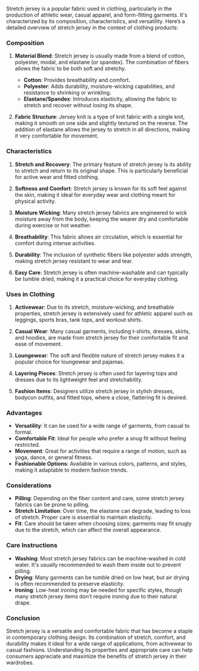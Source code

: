 Stretch jersey is a popular fabric used in clothing, particularly in the production of athletic wear, casual apparel, and form-fitting garments. It's characterized by its composition, characteristics, and versatility. Here’s a detailed overview of stretch jersey in the context of clothing products:

### Composition
1. **Material Blend**: Stretch jersey is usually made from a blend of cotton, polyester, modal, and elastane (or spandex). The combination of fibers allows the fabric to be both soft and stretchy.
   - **Cotton**: Provides breathability and comfort.
   - **Polyester**: Adds durability, moisture-wicking capabilities, and resistance to shrinking or wrinkling.
   - **Elastane/Spandex**: Introduces elasticity, allowing the fabric to stretch and recover without losing its shape.

2. **Fabric Structure**: Jersey knit is a type of knit fabric with a single knit, making it smooth on one side and slightly textured on the reverse. The addition of elastane allows the jersey to stretch in all directions, making it very comfortable for movement.

### Characteristics
1. **Stretch and Recovery**: The primary feature of stretch jersey is its ability to stretch and return to its original shape. This is particularly beneficial for active wear and fitted clothing.
   
2. **Softness and Comfort**: Stretch jersey is known for its soft feel against the skin, making it ideal for everyday wear and clothing meant for physical activity.

3. **Moisture Wicking**: Many stretch jersey fabrics are engineered to wick moisture away from the body, keeping the wearer dry and comfortable during exercise or hot weather.

4. **Breathability**: This fabric allows air circulation, which is essential for comfort during intense activities.

5. **Durability**: The inclusion of synthetic fibers like polyester adds strength, making stretch jersey resistant to wear and tear.

6. **Easy Care**: Stretch jersey is often machine-washable and can typically be tumble dried, making it a practical choice for everyday clothing.

### Uses in Clothing
1. **Activewear**: Due to its stretch, moisture-wicking, and breathable properties, stretch jersey is extensively used for athletic apparel such as leggings, sports bras, tank tops, and workout shirts.

2. **Casual Wear**: Many casual garments, including t-shirts, dresses, skirts, and hoodies, are made from stretch jersey for their comfortable fit and ease of movement.

3. **Loungewear**: The soft and flexible nature of stretch jersey makes it a popular choice for loungewear and pajamas.

4. **Layering Pieces**: Stretch jersey is often used for layering tops and dresses due to its lightweight feel and stretchability.

5. **Fashion Items**: Designers utilize stretch jersey in stylish dresses, bodycon outfits, and fitted tops, where a close, flattering fit is desired.

### Advantages
- **Versatility**: It can be used for a wide range of garments, from casual to formal.
- **Comfortable Fit**: Ideal for people who prefer a snug fit without feeling restricted.
- **Movement**: Great for activities that require a range of motion, such as yoga, dance, or general fitness.
- **Fashionable Options**: Available in various colors, patterns, and styles, making it adaptable to modern fashion trends.

### Considerations
- **Pilling**: Depending on the fiber content and care, some stretch jersey fabrics can be prone to pilling.
- **Stretch Limitation**: Over time, the elastane can degrade, leading to loss of stretch. Proper care is essential to maintain elasticity.
- **Fit**: Care should be taken when choosing sizes; garments may fit snugly due to the stretch, which can affect the overall appearance.

### Care Instructions
- **Washing**: Most stretch jersey fabrics can be machine-washed in cold water. It's usually recommended to wash them inside out to prevent pilling.
- **Drying**: Many garments can be tumble dried on low heat, but air drying is often recommended to preserve elasticity.
- **Ironing**: Low-heat ironing may be needed for specific styles, though many stretch jersey items don’t require ironing due to their natural drape.

### Conclusion
Stretch jersey is a versatile and comfortable fabric that has become a staple in contemporary clothing design. Its combination of stretch, comfort, and durability makes it ideal for a wide range of applications, from activewear to casual fashions. Understanding its properties and appropriate care can help consumers appreciate and maximize the benefits of stretch jersey in their wardrobes.